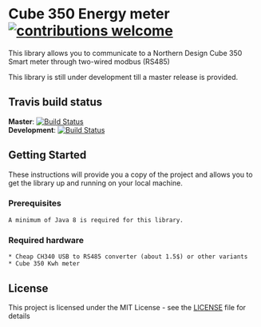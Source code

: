 # Cube 350 Energy meter [![contributions welcome](https://img.shields.io/badge/contributions-welcome-brightgreen.svg?style=flat)](https://github.com/M-Devloo/Cube-350-Smart-meter/issues)

This library allows you to communicate to a Northern Design Cube 350 Smart meter through two-wired modbus (RS485)

This library is still under development till a master release is provided.


## Travis build status 
**Master**: [![Build Status](https://travis-ci.com/M-Devloo/Cube-350-Smart-meter.svg?branch=master)](https://travis-ci.com/M-Devloo/Cube-350-Smart-meter)  
**Development**: [![Build Status](https://travis-ci.com/M-Devloo/Cube-350-Smart-meter.svg?branch=development)](https://travis-ci.com/M-Devloo/Cube-350-Smart-meter)


## Getting Started
These instructions will provide you a copy of the project and allows you to get the library up and running on your local machine.

### Prerequisites
```
A minimum of Java 8 is required for this library. 
```

### Required hardware
```
* Cheap CH340 USB to RS485 converter (about 1.5$) or other variants
* Cube 350 Kwh meter
```

## License

This project is licensed under the MIT License - see the [LICENSE](LICENSE) file for details